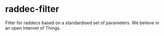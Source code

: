# raddec-filter
Filter for raddecs based on a standardised set of parameters.  We believe in an open Internet of Things.
